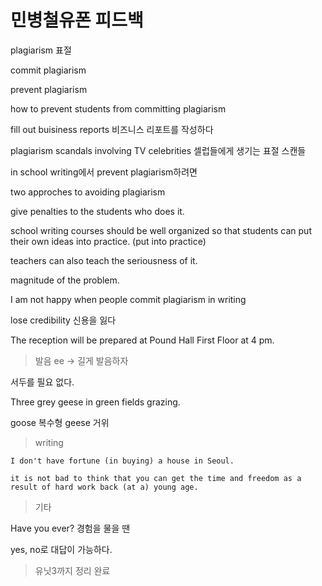 # 민병철유폰 피드백

plagiarism 표절

commit plagiarism

prevent plagiarism

how to prevent students from committing plagiarism

fill out buisiness reports 비즈니스 리포트를 작성하다

plagiarism scandals involving TV celebrities 셀럽들에게 생기는 표절 스캔들

in school writing에서 prevent plagiarism하려면

two approches to avoiding plagiarism

give penalties to the students who does it.

school writing courses should be well organized so that students can put their own ideas into practice. (put into practice)

teachers can also teach the seriousness of it.

magnitude of the problem.

I am not happy when people commit plagiarism in writing

lose credibility 신용을 잃다

The reception will be prepared at Pound Hall First Floor at 4 pm.
​
> 발음
ee -> 길게 발음하자

서두를 필요 없다.

Three grey geese in green fields grazing.

goose 복수형 geese 거위

> writing

    I don't have fortune (in buying) a house in Seoul.

    it is not bad to think that you can get the time and freedom as a result of hard work back (at a) young age.


> 기타 

Have you ever? 경험을 물을 땐

yes, no로 대답이 가능하다.

> 유닛3까지 정리 완료